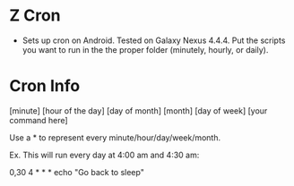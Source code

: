 Z Cron
===============

* Sets up cron on Android. Tested on Galaxy Nexus 4.4.4. Put the scripts you want to run in the the proper folder (minutely, hourly, or daily).


Cron Info
=========

[minute] [hour of the day] [day of month] [month] [day of week] [your command here]

Use a * to represent every minute/hour/day/week/month.

Ex. This will run every day at 4:00 am and 4:30 am:

0,30 4 * * * echo "Go back to sleep"
